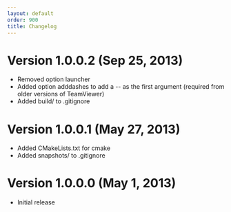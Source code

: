 ```yaml
---
layout: default
order: 900
title: Changelog
---
```

# Version 1.0.0.2 (Sep 25, 2013)

* Removed option launcher
* Added option adddashes to add a -- as the first argument (required from older
  versions of TeamViewer)
* Added build/ to .gitignore

# Version 1.0.0.1 (May 27, 2013)

* Added CMakeLists.txt for cmake
* Added snapshots/ to .gitignore

# Version 1.0.0.0 (May 1, 2013)

* Initial release
